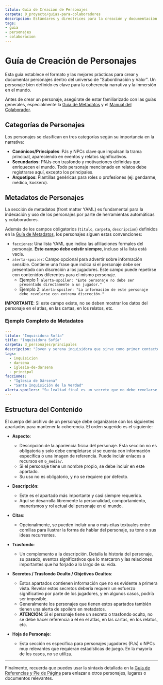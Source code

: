 ```yaml
---
titulo: Guía de Creación de Personajes
carpeta: 0_proyecto/guias-para-colaboradores
descripcion: Estándares y directrices para la creación y documentación de personajes en el universo SyV.
tags:
- guia
- personajes
- colaboracion
---
```


# Guía de Creación de Personajes

Esta guía establece el formato y las mejores prácticas para crear y documentar personajes dentro del universo de "Subordinación y Valor". Un personaje bien definido es clave para la coherencia narrativa y la inmersión en el mundo.

Antes de crear un personaje, asegúrate de estar familiarizado con las guías generales, especialmente la [Guía de Metadatos](./guia-de-metadatos.md) y el [Manual del Colaborador](./manual-del-colaborador.md).

## Categorías de Personajes

Los personajes se clasifican en tres categorías según su importancia en la narrativa:

- **Canónicos/Principales**: PJs y NPCs clave que impulsan la trama principal, apareciendo en eventos y relatos significativos.
- **Secundarios**: PNJs con trasfondo y motivaciones definidas que enriquecen el mundo. Todo personaje mencionado en relatos debe registrarse aquí, excepto los principales.
- **Arquetipos**: Plantillas genéricas para roles o profesiones (ej: gendarme, médico, koskero).

## Metadatos de Personajes

La sección de metadatos (front matter YAML) es fundamental para la indexación y uso de los personajes por parte de herramientas automáticas y colaboradores.

Además de los campos obligatorios (`titulo`, `carpeta`, `descripcion`) definidos en la [Guía de Metadatos](./guia-de-metadatos.md), los personajes siguen estas convenciones:

- `facciones`: Una lista YAML que indica las afiliaciones formales del personaje. **Este campo debe existir siempre**, incluso si la lista está vacía.
- `alerta-spoiler`: Campo opcional para advertir sobre información sensible. Contiene una frase que indica si el personaje debe ser presentado con discreción a los jugadores. Este campo puede repetirse con contenidos diferentes para el mismo personaje.
  - Ejemplo 1: `alerta-spoiler: "Este personaje no debe ser presentado directamente a un jugador."`
  - Ejemplo 2: `alerta-spoiler: "La información de este personaje debe revelarse con extrema discreción."`

**IMPORTANTE**: Si este campo existe, no se deben mostrar los datos del personaje en el atlas, en las cartas, en los relatos, etc.

### Ejemplo Completo de Metadatos

```yaml
---
titulo: "Inquisidora Sofía"
title: "Inquisidora Sofía"
carpeta: 3_personajes/principales
descripcion: "Joven y serena inquisidora que sirve como primer contacto de la Iglesia con agentes externos en Dársena."
tags:
  - inquisicion
  - darsena
  - iglesia-de-darsena
  - principal
facciones:
  - "Iglesia de Dársena"
  - "Santa Inquisición de la Verdad"
alerta-spoilers: "Su lealtad final es un secreto que no debe revelarse prematuramente."
---
```

## Estructura del Contenido

El cuerpo del archivo de un personaje debe organizarse con los siguientes apartados para mantener la coherencia. El orden sugerido es el siguiente:

- **Aspecto**:
  - Descripción de la apariencia física del personaje. Esta sección no es obligatoria y solo debe completarse si se cuenta con información específica o una imagen de referencia. Puede incluir enlaces a recursos en `6_media/`.
  - Si el personaje tiene un nombre propio, se debe incluir en este apartado.
  - Su uso no es obligatorio, y no se requiere por defecto.

- **Descripción**:
  - Este es el apartado más importante y casi siempre requerido.
  - Aquí se desarrolla libremente la personalidad, comportamiento, manerismos y rol actual del personaje en el mundo.

- **Citas**:
  - Opcionalmente, se pueden incluir una o más citas textuales entre comillas para ilustrar la forma de hablar del personaje, su tono o sus ideas recurrentes.

- **Trasfondo**:
  - Un complemento a la descripción. Detalla la historia del personaje, su pasado, eventos significativos que lo marcaron y las relaciones importantes que ha forjado a lo largo de su vida.

- **Secretos / Trasfondo Oculto / Objetivos Ocultos**:
  - Estos apartados contienen información que no es evidente a primera vista. Revelar estos secretos debería requerir un esfuerzo significativo por parte de los jugadores, y en algunos casos, podría ser imposible.
  - Generalmente los personajes que tienen estos apartados también tienen una alerta de spoilers en metadatos.
  - **ATENCIÓN**: Si el personaje tiene un secreto o trasfondo oculto, no se debe hacer referencia a él en el atlas, en las cartas, en los relatos, etc.

- **Hoja de Personaje**:
  - Esta sección es específica para personajes jugadores (PJs) o NPCs muy relevantes que requieran estadísticas de juego. En la mayoría de los casos, no se utiliza.


---

Finalmente, recuerda que puedes usar la sintaxis detallada en la [Guía de Referencias y Pie de Página](./referencias-y-pie-de-pagina.md) para enlazar a otros personajes, lugares o documentos relevantes.
